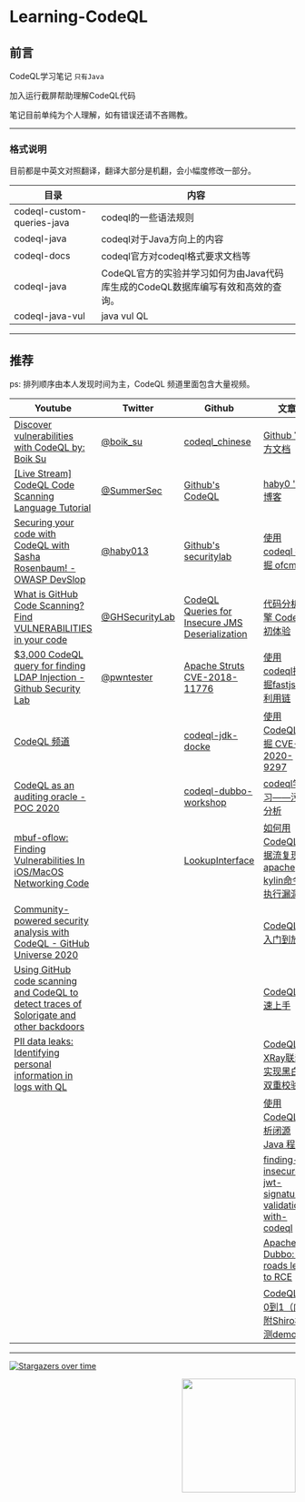 # Learning-CodeQL
## 前言

CodeQL学习笔记  `只有Java`

加入运行截屏帮助理解CodeQL代码

笔记目前单纯为个人理解，如有错误还请不吝赐教。

----

### 格式说明

目前都是中英文对照翻译，翻译大部分是机翻，会小幅度修改一部分。



| 目录                       | 内容                                                         |
| -------------------------- | ------------------------------------------------------------ |
| codeql-custom-queries-java | codeql的一些语法规则                                         |
| codeql-java                | codeql对于Java方向上的内容                                   |
| codeql-docs                | codeql官方对codeql格式要求文档等                             |
| codeql-java                | CodeQL官方的实验并学习如何为由Java代码库生成的CodeQL数据库编写有效和高效的查询。 |
| codeql-java-vul            | java vul QL                                                  |







----

## 推荐

ps: 排列顺序由本人发现时间为主，CodeQL 频道里面包含大量视频。

| Youtube                                                      | Twitter                                             | Github                                                       | 文章                                                         | 其他                                                         |
| ------------------------------------------------------------ | --------------------------------------------------- | ------------------------------------------------------------ | ------------------------------------------------------------ | ------------------------------------------------------------ |
| [Discover vulnerabilities with CodeQL by: Boik Su ](https://youtu.be/UDDHXBFbuqo) | [@boik_su](https://twitter.com/boik_su)             | [codeql_chinese](https://github.com/xsser/codeql_chinese)    | [Github 官方文档](https://codeql.github.com/docs/)           | [Github 官方API](https://codeql.github.com/codeql-standard-libraries/java/index.html) |
| [[Live Stream] CodeQL Code Scanning Language Tutorial ](https://youtu.be/HH7wLL2g1Iw ) | [@SummerSec](https://twitter.com/SecSummers)        | [Github's CodeQL](https://github.com/github/codeql)          | [haby0 's 博客](https://github.com/haby0/mark)               | [Github research 文档](https://securitylab.github.com/research/) |
| [Securing your code with CodeQL with Sasha Rosenbaum! - OWASP DevSlop](https://youtu.be/G_yDbouY0tM) | [@haby013](https://twitter.com/haby013)             | [Github's securitylab](https://github.com/github/securitylab) | [使用codeql 挖掘 ofcms](https://www.anquanke.com/post/id/203674) |                                                              |
| [What is GitHub Code Scanning? Find VULNERABILITIES in your code](https://youtu.be/A8SERCUE-i4) | [@GHSecurityLab](https://twitter.com/GHSecurityLab) | [CodeQL Queries for Insecure JMS Deserialization](https://github.com/silentsignal/jms-codeql/) | [代码分析引擎 CodeQL 初体验](https://paper.seebug.org/1078/#_1) |                                                              |
| [$3,000 CodeQL query for finding LDAP Injection - Github Security Lab ]( https://youtu.be/qStzSfsEQGQ) | [@pwntester](https://twitter.com/pwntester)         | [Apache Struts CVE-2018-11776](https://github.com/github/securitylab/blob/main/CodeQL_Queries/java/Apache_Struts_CVE-2018-11776) | [使用codeql挖掘fastjson利用链](https://xz.aliyun.com/t/7482) |                                                              |
| [CodeQL 频道](https://www.youtube.com/channel/UCudgrgkdUUA17vqnrHzXtVw) |                                                     | [codeql-jdk-docke](https://github.com/Marcono1234/codeql-jdk-docker) | [使用 CodeQL 挖掘 CVE-2020-9297](https://xz.aliyun.com/t/7979) |                                                              |
| [CodeQL as an auditing oracle - POC 2020](https://www.youtube.com/watch?v=XmAEgl8bVhg) |                                                     | [codeql-dubbo-workshop](https://github.com/github/codeql-dubbo-workshop) | [codeql学习——污点分析](https://xz.aliyun.com/t/7789)         |                                                              |
| [mbuf-oflow: Finding Vulnerabilities In iOS/MacOS Networking Code](https://www.youtube.com/watch?v=0EHP2gzwVAY) |                                                     | [LookupInterface](https://github.com/SummerSec/LookupInterface) | [如何用CodeQL数据流复现 apache kylin命令执行漏洞](https://xz.aliyun.com/t/8240) |                                                              |
| [Community-powered security analysis with CodeQL - GitHub Universe 2020](https://youtu.be/Y6PjAaZKNYk) |                                                     |                                                              | [CodeQL从入门到放弃](https://www.freebuf.com/articles/web/283795.html) |                                                              |
| [Using GitHub code scanning and CodeQL to detect traces of Solorigate and other backdoors](https://github.blog/2021-03-16-using-github-code-scanning-and-codeql-to-detect-traces-of-solorigate-and-other-backdoors/) |                                                     |                                                              | [CodeQL 快速上手](https://www.yuque.com/docs/share/738555ae-258e-4f27-8818-6024b8225488?#) |                                                              |
| [PII data leaks: Identifying personal information in logs with QL ](https://youtu.be/hHaOxbyqy44) |                                                     |                                                              | [CodeQL与XRay联动实现黑白盒双重校验](https://www.yuque.com/docs/share/782dbabc-1f9a-4214-8003-289886447bb4) |                                                              |
|                                                              |                                                     |                                                              | [使用 CodeQL 分析闭源 Java 程序](https://paper.seebug.org/1324/) |                                                              |
|                                                              |                                                     |                                                              | [finding-insecure-jwt-signature-validation-with-codeql](https://intrigus.org/research/2021/08/05/finding-insecure-jwt-signature-validation-with-codeql/) |                                                              |
|                                                              |                                                     |                                                              | [Apache Dubbo: All roads lead to RCE](https://securitylab.github.com/research/apache-dubbo/) |                                                              |
|                                                              |                                                     |                                                              | [CodeQL从0到1（内附Shiro检测demo）](https://www.anquanke.com/post/id/255721) |                                                              |



----









 [![Stargazers over time](https://starchart.cc/SummerSec/learning-codeql.svg)](https://starchart.cc/SummerSec/JavaLearnVulnerability) 





<img align='right' src="https://profile-counter.glitch.me/summersec/count.svg" width="200">